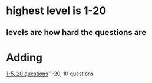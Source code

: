 <h1>highest level is 1-20</h1>
<h2>levels are how hard the questions are</h2>
<title>Adding</title>
<h1>Adding</h1>
<a href="1to20">1-5, 20 questions</a>
<a ref="1to30">1-20, 10 questions</a>
